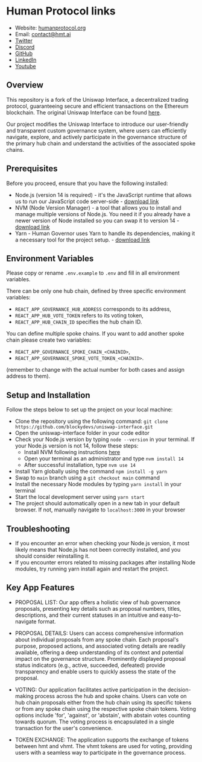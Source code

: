 # Human Protocol links

- Website: [humanprotocol.org](https://humanprotocol.org/)
- Email: [contact@hmt.ai](mailto:contact@hmt.ai)
- [Twitter](http://hmt.ai/twitter)
- [Discord](http://hmt.ai/discord)
- [GitHub](http://hmt.ai/github)
- [LinkedIn](http://hmt.ai/linkedin)
- [Youtube](https://www.youtube.com/@HUMANProtocol)

## Overview

This repository is a fork of the Uniswap Interface, a decentralized trading protocol, guaranteeing secure and efficient transactions on the Ethereum blockchain. The original Uniswap Interface can be found [here](https://github.com/Uniswap/interface).

Our project modifies the Uniswap Interface to introduce our user-friendly and transparent custom governance system, where users can efficiently navigate, explore, and actively participate in the governance structure of the primary hub chain and understand the activities of the associated spoke chains.

## Prerequisites

Before you proceed, ensure that you have the following installed:

- Node.js (version 14 is required) - it's the JavaScript runtime that allows us to run our JavaScript code server-side - [download link](https://nodejs.org/en/download)
- NVM (Node Version Manager) - a tool that allows you to install and manage multiple versions of Node.js. You need it if you already have a newer version of Node installed so you can swap it to version 14 - [download link](https://github.com/coreybutler/nvm-windows/releases)
- Yarn - Human Governor uses Yarn to handle its dependencies, making it a necessary tool for the project setup. - [download link](https://yarnpkg.com/cli/install)

## Environment Variables

Please copy or rename `.env.example` to `.env` and fill in all environment variables.

There can be only one hub chain, defined by three specific environment variables:

- `REACT_APP_GOVERNANCE_HUB_ADDRESS` corresponds to its address,
- `REACT_APP_HUB_VOTE_TOKEN` refers to its voting token,
- `REACT_APP_HUB_CHAIN_ID` specifies the hub chain ID.

You can define multiple spoke chains. If you want to add another spoke chain please create two variables:

- `REACT_APP_GOVERNANCE_SPOKE_CHAIN_<CHAINID>`,
- `REACT_APP_GOVERNANCE_SPOKE_VOTE_TOKEN_<CHAINID>`.

(remember to change <CHAINID> with the actual number for both cases and assign address to them).

## Setup and Installation

Follow the steps below to set up the project on your local machine:

- Clone the repository using the following command: `git clone https://github.com/blockydevs/uniswap-interface.git`
- Open the uniswap-interface folder in your code editor
- Check your Node.js version by typing `node --version` in your terminal. If your Node.js version is not 14, follow these steps:
  - Install NVM following instructions [here](https://www.freecodecamp.org/news/node-version-manager-nvm-install-guide/)
  - Open your terminal as an administrator and type `nvm install 14`
  - After successful installation, type `nvm use 14`
- Install Yarn globally using the command `npm install -g yarn`
- Swap to `main` branch using a `git checkout main` command
- Install the necessary Node modules by typing `yarn install` in your terminal
- Start the local development server using `yarn start`
- The project should automatically open in a new tab in your default browser. If not, manually navigate to `localhost:3000` in your browser

## Troubleshooting

- If you encounter an error when checking your Node.js version, it most likely means that Node.js has not been correctly installed, and you should consider reinstalling it.
- If you encounter errors related to missing packages after installing Node modules, try running yarn install again and restart the project.

## Key App Features

- PROPOSAL LIST: Our app offers a holistic view of hub governance proposals, presenting key details such as proposal numbers, titles, descriptions, and their current statuses in an intuitive and easy-to-navigate format.

- PROPOSAL DETAILS: Users can access comprehensive information about individual proposals from any spoke chain. Each proposal's purpose, proposed actions, and associated voting details are readily available, offering a deep understanding of its context and potential impact on the governance structure. Prominently displayed proposal status indicators (e.g., active, succeeded, defeated) provide transparency and enable users to quickly assess the state of the proposal.

- VOTING: Our application facilitates active participation in the decision-making process across the hub and spoke chains. Users can vote on hub chain proposals either from the hub chain using its specific tokens or from any spoke chain using the respective spoke chain tokens. Voting options include 'for', 'against', or 'abstain', with abstain votes counting towards quorum. The voting process is encapsulated in a single transaction for the user's convenience.

- TOKEN EXCHANGE: The application supports the exchange of tokens between hmt and vhmt. The vhmt tokens are used for voting, providing users with a seamless way to participate in the governance process.
